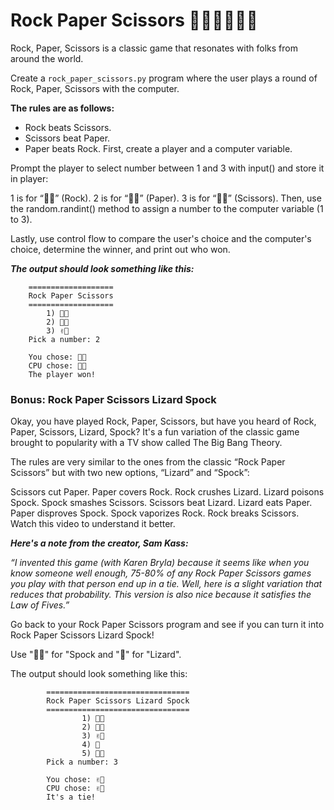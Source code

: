 # Rock Paper Scissors ✊🏻✋🏻✌🏻
Rock, Paper, Scissors is a classic game that resonates with folks from around the world.

Create a ``rock_paper_scissors.py`` program where the user plays a round of Rock, Paper, Scissors with the computer.

**The rules are as follows:**
- Rock beats Scissors.
- Scissors beat Paper.
- Paper beats Rock.
First, create a player and a computer variable.

Prompt the player to select number between 1 and 3 with input() and store it in player:

1 is for “✊🏻” (Rock).
2 is for “✋🏻” (Paper).
3 is for “✌🏻” (Scissors).
Then, use the random.randint() method to assign a number to the computer variable (1 to 3).

Lastly, use control flow to compare the user's choice and the computer's choice, determine the winner, and print out who won.

***The output should look something like this:***

        ===================
        Rock Paper Scissors
        ===================
            1) ✊🏻
            2) ✋🏻
            3) ✌🏻
        Pick a number: 2

        You chose: ✋🏻
        CPU chose: ✊🏻
        The player won!

### Bonus: Rock Paper Scissors Lizard Spock
Okay, you have played Rock, Paper, Scissors, but have you heard of Rock, Paper, Scissors, Lizard, Spock? It's a fun variation of the classic game brought to popularity with a TV show called The Big Bang Theory.

The rules are very similar to the ones from the classic “Rock Paper Scissors” but with two new options, “Lizard” and “Spock”:

Scissors cut Paper.
Paper covers Rock.
Rock crushes Lizard.
Lizard poisons Spock.
Spock smashes Scissors.
Scissors beat Lizard.
Lizard eats Paper.
Paper disproves Spock.
Spock vaporizes Rock.
Rock breaks Scissors.
Watch this video to understand it better.

***Here's a note from the creator, Sam Kass:***

*“I invented this game (with Karen Bryla) because it seems like when you know someone well enough, 75-80% of any Rock Paper Scissors games you play with that person end up in a tie. Well, here is a slight variation that reduces that probability. This version is also nice because it satisfies the Law of Fives.”*

Go back to your Rock Paper Scissors program and see if you can turn it into Rock Paper Scissors Lizard Spock!

Use "🖖🏻" for "Spock and "🦎" for "Lizard".

The output should look something like this:

            ================================
            Rock Paper Scissors Lizard Spock
            ================================
                    1) ✊🏻
                    2) ✋🏻
                    3) ✌🏻
                    4) 🦎
                    5) 🖖🏻
            Pick a number: 3

            You chose: ✌🏻
            CPU chose: ✌🏻
            It's a tie!